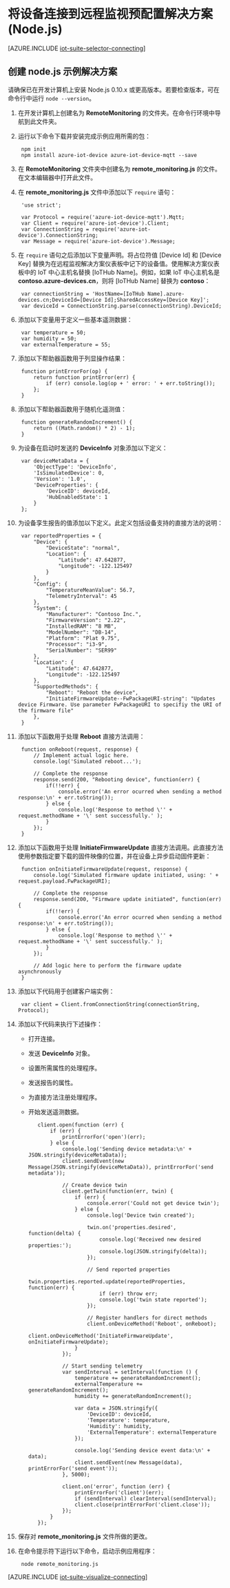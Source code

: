 <properties
   pageTitle="使用 Node.js 连接设备 | Azure"
   description="介绍如何使用以 Node.js 编写的应用程序将设备连接到 Azure IoT 套件预配置远程监视解决方案。"
   services=""
   suite="iot-suite"
   documentationCenter="na"
   authors="dominicbetts"
   manager="timlt"
   editor=""/>  


<tags
   ms.service="iot-suite"
   ms.devlang="na"
   ms.topic="article"
   ms.tgt_pltfrm="na"
   ms.workload="na"
   ms.date="02/20/2017"
   ms.author="dobett"
   wacn.date="03/28/2017"/>  



# 将设备连接到远程监视预配置解决方案 (Node.js)

[AZURE.INCLUDE [iot-suite-selector-connecting](../../includes/iot-suite-selector-connecting.md)]

## 创建 node.js 示例解决方案

请确保已在开发计算机上安装 Node.js 0.10.x 或更高版本。若要检查版本，可在命令行中运行 `node --version`。

1. 在开发计算机上创建名为 **RemoteMonitoring** 的文件夹。在命令行环境中导航到此文件夹。

1. 运行以下命令下载并安装完成示例应用所需的包：


	    npm init
	    npm install azure-iot-device azure-iot-device-mqtt --save


1. 在 **RemoteMonitoring** 文件夹中创建名为 **remote\_monitoring.js** 的文件。在文本编辑器中打开此文件。

1. 在 **remote\_monitoring.js** 文件中添加以下 `require` 语句：


	    'use strict';

	    var Protocol = require('azure-iot-device-mqtt').Mqtt;
	    var Client = require('azure-iot-device').Client;
	    var ConnectionString = require('azure-iot-device').ConnectionString;
	    var Message = require('azure-iot-device').Message;


1. 在 `require` 语句之后添加以下变量声明。将占位符值 [Device Id] 和 [Device Key] 替换为在远程监视解决方案仪表板中记下的设备值。使用解决方案仪表板中的 IoT 中心主机名替换 [IoTHub Name]。例如，如果 IoT 中心主机名是 **contoso.azure-devices.cn**，则将 [IoTHub Name] 替换为 **contoso**：


	    var connectionString = 'HostName=[IoTHub Name].azure-devices.cn;DeviceId=[Device Id];SharedAccessKey=[Device Key]';
	    var deviceId = ConnectionString.parse(connectionString).DeviceId;


1. 添加以下变量用于定义一些基本遥测数据：


	    var temperature = 50;
	    var humidity = 50;
	    var externalTemperature = 55;


1. 添加以下帮助器函数用于列显操作结果：

    
	    function printErrorFor(op) {
	        return function printError(err) {
	            if (err) console.log(op + ' error: ' + err.toString());
	        };
	    }
    

1. 添加以下帮助器函数用于随机化遥测值：

    
	    function generateRandomIncrement() {
	        return ((Math.random() * 2) - 1);
	    }
    

1. 为设备在启动时发送的 **DeviceInfo** 对象添加以下定义：

    
	    var deviceMetaData = {
	        'ObjectType': 'DeviceInfo',
	        'IsSimulatedDevice': 0,
	        'Version': '1.0',
	        'DeviceProperties': {
	            'DeviceID': deviceId,
	            'HubEnabledState': 1
	        }
	    };
    

1. 为设备孪生报告的值添加以下定义。此定义包括设备支持的直接方法的说明：

    
	    var reportedProperties = {
	        "Device": {
	            "DeviceState": "normal",
	            "Location": {
	                "Latitude": 47.642877,
	                "Longitude": -122.125497
	            }
	        },
	        "Config": {
	            "TemperatureMeanValue": 56.7,
	            "TelemetryInterval": 45
	        },
	        "System": {
	            "Manufacturer": "Contoso Inc.",
	            "FirmwareVersion": "2.22",
	            "InstalledRAM": "8 MB",
	            "ModelNumber": "DB-14",
	            "Platform": "Plat 9.75",
	            "Processor": "i3-9",
	            "SerialNumber": "SER99"
	        },
	        "Location": {
	            "Latitude": 47.642877,
	            "Longitude": -122.125497
	        },
	        "SupportedMethods": {
	            "Reboot": "Reboot the device",
	            "InitiateFirmwareUpdate--FwPackageURI-string": "Updates device Firmware. Use parameter FwPackageURI to specifiy the URI of the firmware file"
	        },
	    }
    

1. 添加以下函数用于处理 **Reboot** 直接方法调用：

    
	    function onReboot(request, response) {
	        // Implement actual logic here.
	        console.log('Simulated reboot...');

	        // Complete the response
	        response.send(200, "Rebooting device", function(err) {
	            if(!!err) {
	                console.error('An error ocurred when sending a method response:\n' + err.toString());
	            } else {
	                console.log('Response to method \'' + request.methodName + '\' sent successfully.' );
	            }
	        });
	    }
    

1. 添加以下函数用于处理 **InitiateFirmwareUpdate** 直接方法调用。此直接方法使用参数指定要下载的固件映像的位置，并在设备上异步启动固件更新：

    
	    function onInitiateFirmwareUpdate(request, response) {
	        console.log('Simulated firmware update initiated, using: ' + request.payload.FwPackageURI);

	        // Complete the response
	        response.send(200, "Firmware update initiated", function(err) {
	            if(!!err) {
	                console.error('An error ocurred when sending a method response:\n' + err.toString());
	            } else {
	                console.log('Response to method \'' + request.methodName + '\' sent successfully.' );
	            }
	        });

	        // Add logic here to perform the firmware update asynchronously
	    }
    

1. 添加以下代码用于创建客户端实例：

    
	    var client = Client.fromConnectionString(connectionString, Protocol);
    

1. 添加以下代码来执行下述操作：

   * 打开连接。
   * 发送 **DeviceInfo** 对象。
   * 设置所需属性的处理程序。
   * 发送报告的属性。
   * 为直接方法注册处理程序。
   * 开始发送遥测数据。

    
    	    client.open(function (err) {
    	        if (err) {
    	            printErrorFor('open')(err);
    	        } else {
    	            console.log('Sending device metadata:\n' + JSON.stringify(deviceMetaData));
    	            client.sendEvent(new Message(JSON.stringify(deviceMetaData)), printErrorFor('send metadata'));
    
    	            // Create device twin
    	            client.getTwin(function(err, twin) {
    	                if (err) {
    	                    console.error('Could not get device twin');
    	                } else {
    	                    console.log('Device twin created');
    
    	                    twin.on('properties.desired', function(delta) {
    	                        console.log('Received new desired properties:');
    	                        console.log(JSON.stringify(delta));
    	                    });
    
    	                    // Send reported properties
    	                    twin.properties.reported.update(reportedProperties, function(err) {
    	                        if (err) throw err;
    	                        console.log('twin state reported');
    	                    });
    
    	                    // Register handlers for direct methods
    	                    client.onDeviceMethod('Reboot', onReboot);
    	                    client.onDeviceMethod('InitiateFirmwareUpdate', onInitiateFirmwareUpdate);
    	                }
    	            });
    
    	            // Start sending telemetry
    	            var sendInterval = setInterval(function () {
    	                temperature += generateRandomIncrement();
    	                externalTemperature += generateRandomIncrement();
    	                humidity += generateRandomIncrement();
    
    	                var data = JSON.stringify({
    	                    'DeviceID': deviceId,
    	                    'Temperature': temperature,
    	                    'Humidity': humidity,
    	                    'ExternalTemperature': externalTemperature
    	                });
    
    	                console.log('Sending device event data:\n' + data);
    	                client.sendEvent(new Message(data), printErrorFor('send event'));
    	            }, 5000);
    
    	            client.on('error', function (err) {
    	                printErrorFor('client')(err);
    	                if (sendInterval) clearInterval(sendInterval);
    	                client.close(printErrorFor('client.close'));
    	            });
    	        }
    	    });
    

1. 保存对 **remote\_monitoring.js** 文件所做的更改。

1. 在命令提示符下运行以下命令，启动示例应用程序：
   
    
	    node remote_monitoring.js
    

[AZURE.INCLUDE [iot-suite-visualize-connecting](../../includes/iot-suite-visualize-connecting.md)]

[lnk-github-repo]: https://github.com/azure/azure-iot-sdk-node
[lnk-github-prepare]: https://github.com/Azure/azure-iot-sdk-node/blob/master/doc/node-devbox-setup.md

<!---HONumber=Mooncake_0306_2017-->